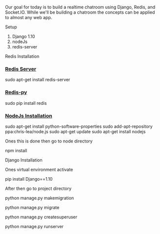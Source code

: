 Our goal for today is to build a realtime chatroom using Django, Redis, and Socket.IO.
While we'll be building a chatroom the concepts can be applied to almost any web app. 

Setup

1. Django 1.10
2. nodeJs
3. redis-server

Redis Installation

### [Redis Server](http://redis.io/download)

sudo apt-get install redis-server

### [Redis-py](https://github.com/andymccurdy/redis-py)

sudo pip install redis    

### [NodeJs Installation](https://github.com/joyent/node/wiki/Installing-Node.js-via-package-manager)

sudo apt-get install python-software-properties
sudo add-apt-repository ppa:chris-lea/node.js
sudo apt-get update
sudo apt-get install nodejs

Ones this is done then go to node directory 

npm install

Django Installation

Ones virtual environment activate 

pip install Django==1.10

After then go to project directory 

python manage.py makemigration

python manage.py migrate

python manage.py createsuperuser

python manage.py runserver
